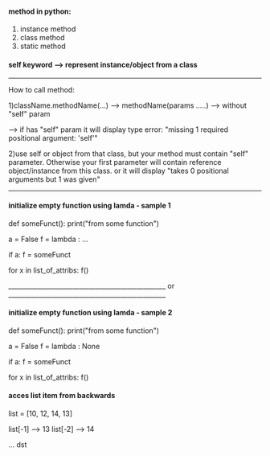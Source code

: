 #### method in python:

1) instance method
2) class method
3) static method

#### self keyword --> represent instance/object from a class

_________________________________________________________________________________________________


How to call method:

1)className.methodName(...) --> methodName(params .....) --> without "self" param

--> if has "self" param it will display type error: "missing 1 required positional argument: 'self'"

2)use self or object from that class, but your method must contain "self" parameter. Otherwise your first parameter
will contain reference object/instance from this class. or it will display "takes 0 positional arguments but 1 was given"

_________________________________________________________________________________________________
#### initialize empty function using lamda - sample 1

def someFunct():
    print("from some function")

a = False
f = lambda : ...


if a:
    f = someFunct

for x in list_of_attribs:
  f()

_________________________________________________ or _________________________________________________

#### initialize empty function using lamda - sample 2

def someFunct():
    print("from some function")

a = False
f = lambda : None


if a:
    f = someFunct

for x in list_of_attribs:
  f()


#### acces list item from backwards

list = [10, 12, 14, 13]

list[-1] --> 13
list[-2] --> 14

... dst

